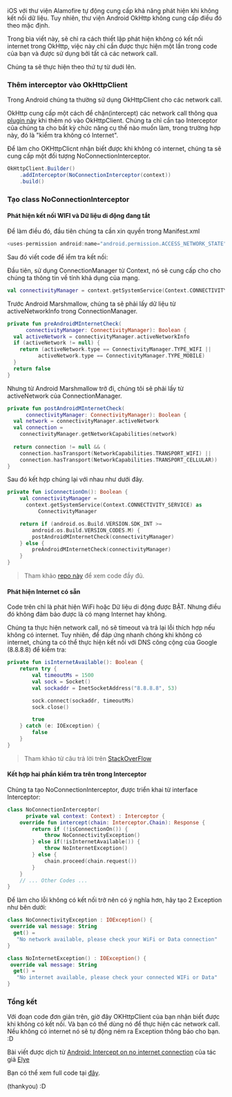 iOS với thư viện Alamofire tự động cung cấp khả năng phát hiện khi không kết nối dữ liệu. Tuy nhiên, thư viện Android OkHttp không cung cấp điều đó theo mặc định.

Trong bìa viết này,  sẽ chỉ ra cách thiết lập phát hiện không có kết nối internet trong OkHttp, việc này chỉ cần được thực hiện một lần trong code của bạn và được sử dụng bởi tất cả các network call.

Chúng ta sẽ thực hiện theo thứ tự từ duới lên.

### Thêm interceptor vào OkHttpClient
Trong Android chúng ta thường sử dụng OkHttpClient cho các network call.

OkHttp cung cấp một cách để chặn(intercept) các network call thông qua [plugin này](https://square.github.io/okhttp/interceptors/) khi thêm nó vào OkHttpClient. Chúng ta chỉ cần tạo Interceptor của chúng ta cho bất kỳ chức năng cụ thể nào muốn làm, trong trường hợp này, đó là "kiểm tra không có Internet".

Để làm cho OKHttpClicnt nhận biết được khi không có internet, chúng ta sẽ cung cấp một đối tượng NoConnectionInterceptor.
```java
OkHttpClient.Builder()
    .addInterceptor(NoConnectionInterceptor(context))
    .build()
```
### Tạo class NoConnectionInterceptor
####  Phát hiện kết nối WIFI và Dữ liệu di động đang tắt
Để làm điều đó, đầu tiên chúng ta cần xin quyền trong Manifest.xml
```java
<uses-permission android:name="android.permission.ACCESS_NETWORK_STATE" />
```
Sau đó viết code để iểm tra kết nối:

Đầu tiên, sử dụng ConnectionManager từ Context,  nó sẽ cung cấp cho cho chúng ta thông tin về tính khả dụng của mạng.

```kotlin
val connectivityManager = context.getSystemService(Context.CONNECTIVITY_SERVICE) as ConnectivityManager
```

Trước Android Marshmallow, chúng ta sẽ phải lấy dữ liệu từ activeNetworkInfo trong ConnectionManager.
```kotlin
private fun preAndroidMInternetCheck(
      connectivityManager: ConnectivityManager): Boolean {
  val activeNetwork = connectivityManager.activeNetworkInfo
  if (activeNetwork != null) {
    return (activeNetwork.type == ConnectivityManager.TYPE_WIFI ||
          activeNetwork.type == ConnectivityManager.TYPE_MOBILE)
  }
  return false
}
```
Nhưng từ Android Marshmallow trở đi, chúng tôi sẽ phải lấy từ activeNetwork của ConnectionManager.
```kotlin
private fun postAndroidMInternetCheck(
      connectivityManager: ConnectivityManager): Boolean {
  val network = connectivityManager.activeNetwork
  val connection = 
    connectivityManager.getNetworkCapabilities(network)
    
  return connection != null && (
    connection.hasTransport(NetworkCapabilities.TRANSPORT_WIFI) ||
    connection.hasTransport(NetworkCapabilities.TRANSPORT_CELLULAR))
}
```

Sau đó kết hợp chúng lại với nhau như dưới đây.
```kotlin
private fun isConnectionOn(): Boolean {
    val connectivityManager = 
      context.getSystemService(Context.CONNECTIVITY_SERVICE) as    
          ConnectivityManager

    return if (android.os.Build.VERSION.SDK_INT >= 
        android.os.Build.VERSION_CODES.M) {
        postAndroidMInternetCheck(connectivityManager)
    } else {
        preAndroidMInternetCheck(connectivityManager)
    }
}
```
> Tham khảo [repo này](https://github.com/elye/demo_android_no_network_interceptor/blob/master/app/src/main/java/com/elyeproj/networkexperiment/NoConnectionInterceptor.kt) để xem code đầy đủ.
>
#### Phát hiện Internet có sẵn
Code trên chỉ là phát hiện WiFi hoặc Dữ liệu di động được BẬT. Nhưng điều đó không đảm bảo được là  có mạng Internet hay không.

Chúng ta thực hiện network call, nó sẽ timeout và trả lại lỗi thích hợp nếu không có internet. Tuy nhiên, để đáp ứng nhanh chóng khi không có internet, chúng ta có thể thực hiện kết nối  với DNS công cộng của Google (8.8.8.8) để kiểm tra:

```kotlin
private fun isInternetAvailable(): Boolean {
    return try {
        val timeoutMs = 1500
        val sock = Socket()
        val sockaddr = InetSocketAddress("8.8.8.8", 53)

        sock.connect(sockaddr, timeoutMs)
        sock.close()

        true
    } catch (e: IOException) {
        false
    }
}
```
> Tham khảo từ câu trả lời trên [StackOverFlow](https://stackoverflow.com/questions/1560788/how-to-check-internet-access-on-android-inetaddress-never-times-out/27312494#27312494)
> 

#### Kết hợp hai phần kiểm tra trên trong Interceptor
Chúng ta  tạo NoConnectionInterceptor, được triển khai từ interface Interceptor:
```kotlin
class NoConnectionInterceptor(
      private val context: Context) : Interceptor {
    override fun intercept(chain: Interceptor.Chain): Response {
        return if (!isConnectionOn()) {
            throw NoConnectivityException()
        } else if(!isInternetAvailable()) {
            throw NoInternetException()
        } else {
            chain.proceed(chain.request())
        }
    }
    // ... Other Codes ...
}
```

Để làm cho lỗi không có kết nối trở nên có ý nghĩa hơn, hãy tạo 2 Exception như bên dưới:
```kotlin
class NoConnectivityException : IOException() {
 override val message: String
  get() = 
   "No network available, please check your WiFi or Data connection"
}

class NoInternetException() : IOException() {
 override val message: String
  get() = 
   "No internet available, please check your connected WIFi or Data"
}
```

### Tổng kết
Với đoạn code đơn giản trên, giờ đây OKHttpClient của bạn nhận biết được khi không có kết nối. Và bạn có thể dùng nó để thực hiện các network call. Nếu không có internet nó sẽ tự động ném ra Exception thông báo cho bạn. :D


Bài viết được dịch từ [Android: Intercept on no internet connection](https://medium.com/@elye.project/android-intercept-on-no-internet-connection-acb91d305357) của tác giả [Elye](https://medium.com/@elye.project)

Bạn có thể xem full code tại [đây](https://github.com/elye/demo_android_no_network_interceptor?source=post_page-----acb91d305357----------------------).

(thankyou)  :D
